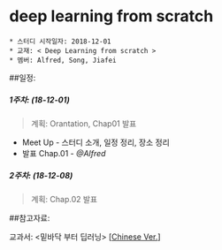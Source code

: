 # deep learning from scratch
	* 스터디 시작일자: 2018-12-01
	* 교재: < Deep Learning from scratch >
	* 멤버: Alfred, Song, Jiafei 
	
##일정:

##### 1주차:  (18-12-01)
> 계획: Orantation, Chap01 발표

- Meet Up - 스터디 소개, 일정 정리, 장소 정리
- 발표 Chap.01  - *@Alfred*

##### 2주차: (18-12-08)
> 계획: Chap.02 발표

##참고자료:

교과서: <밑바닥 부터 딥러닝> [[Chinese Ver.](/files/book_from_scratch_.pdf)]